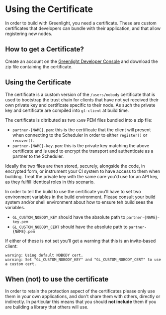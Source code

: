 # Using the Certificate

In order to build with Greenlight, you need a certificate. 
These are custom certificates that developers can bundle with their application, 
and that allow registering new nodes.

## How to get a Certificate?

Create an account on the [Greenlight Developer Console][gdc] and download the zip file
containing the certificate.

[gdc]: https://greenlight.blockstream.com

## Using the Certificate

The certificate is a custom version of the `/users/nobody`
certificate that is used to bootstrap the trust chain for clients that
have not yet received their own private key and certificate specific
to their node. As such the private key and certificate are compiled
into `gl-client` at build time.

The certificate is ditributed as two `x509` PEM files bundled into a zip file:

 - `partner-{NAME}.pem`: this is the certificate that the client will
   present when connecting to the Scheduler in order to either
   `register()` or `recover()`.
 - `partner-{NAME}-key.pem`: this is the private key matching the
   above certificate and is used to encrypt the transport and
   authenticate as a partner to the Scheduler.

Ideally the two files are then stored, securely, alongside the code,
in encrypted form, or instrument your CI system to have access to them
when building. Treat the private key with the same care you'd use for
an API key, as they fulfill identical roles in this scenario.

In order to tell the build to use the certificate you'll have
to set two environment variables in the build environment. Please
consult your build system and/or shell environment about how to ensure
teh build sees the variables.

 - `GL_CUSTOM_NOBODY_KEY` should have the absolute path to `partner-{NAME}-key.pem`
 - `GL_CUSTOM_NOBODY_CERT` should have the absolute path to `partner-{NAME}.pem`
 
If either of these is not set you'll get a warning that this is an
invite-based client:

```
warning: Using default NOBODY cert.
warning: Set "GL_CUSTOM_NOBODY_KEY" and "GL_CUSTOM_NOBODY_CERT" to use a custom cert.
```

## When (not) to use the certificate

In order to retain the protection aspect of the certificates
please only use them in your own applications, and don't share them
with others, directly or indirectly. In particular this means that you
should **not include** them if you are building a library that others
will use.
